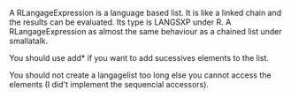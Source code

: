 A RLangageExpression is a language based list.  It is like a linked chain and the results can be evaluated.
Its type is LANGSXP under R.
A RLangageExpression as almost the same behaviour as a chained list under smallatalk.

You should use add* if you want to add sucessives elements to the list.

You should not create a langagelist too long else you cannot access the elements (I did't implement the sequencial accessors).

